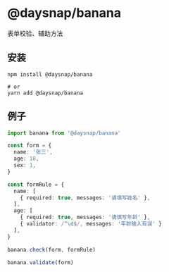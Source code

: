 # @daysnap/banana

表单校验、辅助方法


## 安装

```shell
npm install @daysnap/banana

# or
yarn add @daysnap/banana
```


## 例子

```ts
import banana from '@daysnap/banana'

const form = {
  name: '张三',
  age: 18,
  sex: 1,
}

const formRule = {
  name: [
    { required: true, messages: '请填写姓名' },
  ],
  age: [
    { required: true, messages: '请填写年龄' },
    { validator: /^\d$/, messages: '年龄输入有误' }
  ],
}

banana.check(form, formRule)

banana.validate(form)
```
